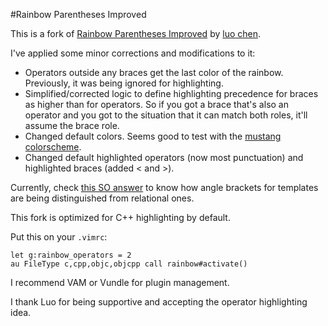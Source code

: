 #Rainbow Parentheses Improved

This is a fork of [Rainbow Parentheses Improved](http://www.vim.org/scripts/script.php?script_id=4176) by [luo chen](http://www.vim.org/account/profile.php?user_id=53618).

I've applied some minor corrections and modifications to it:

* Operators outside any braces get the last color of the rainbow. Previously, it was being ignored for highlighting.
* Simplified/corrected logic to define highlighting precedence for braces as higher than for operators. So if you got a brace that's also an operator and you got to the situation that it can match both roles, it'll assume the brace role.
* Changed default colors. Seems good to test with the [mustang colorscheme](https://github.com/flazz/vim-colorschemes/blob/master/colors/mustang.vim).
* Changed default highlighted operators (now most punctuation) and highlighted braces (added < and >).

Currently, check [this SO answer](http://stackoverflow.com/a/13633152/1000282) to know how angle brackets for templates are being distinguished from relational ones.

This fork is optimized for C++ highlighting by default.

Put this on your `.vimrc`:

```VimL
let g:rainbow_operators = 2 
au FileType c,cpp,objc,objcpp call rainbow#activate()
```

I recommend VAM or Vundle for plugin management.

I thank Luo for being supportive and accepting the operator highlighting idea.
